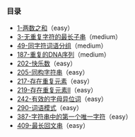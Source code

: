 ### 目录

- [1-两数之和](﻿http://t.cn/AiHOuYLt)（easy）
- [3-无重复字符的最长子串](http://t.cn/AiHO3muG)（medium）
- [49-同字符词语分组](﻿http://t.cn/AiHOrVJL)（medium）
- [187-重复的DNA序列](﻿http://t.cn/AiHOrQGv)（medium）
- [202-快乐数](﻿http://t.cn/AiHOdPcy)（easy）
- [205-同构字符串](﻿http://t.cn/AiHOdNxd)（easy）
- [217-存在重复元素](﻿http://t.cn/AiHOgf3q)（easy）
- [219-存在重复元素Ⅱ](﻿http://t.cn/AiHOeiBO)（easy）
- [242-有效的字母异位词](﻿http://t.cn/AiHODiPG)（easy）
- [290-词语模式](﻿http://t.cn/AiHOkZMu)（easy）
- [387-字符串中的第一个唯一字符](﻿http://t.cn/AiHOkNxN)（easy）
- [409-最长回文串](﻿http://t.cn/AiHOkBg7)（easy）